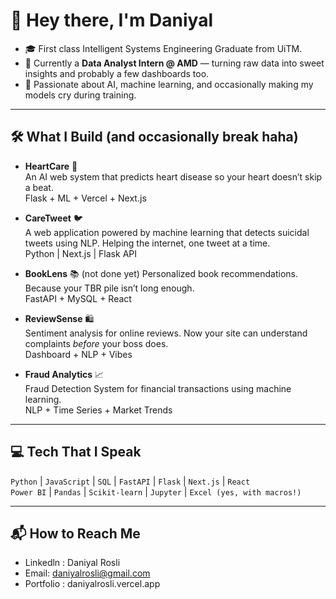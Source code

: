# 👋 Hey there, I'm Daniyal

- 🎓 First class Intelligent Systems Engineering Graduate from UiTM.
- 💼 Currently a **Data Analyst Intern @ AMD** — turning raw data into sweet insights and probably a few dashboards too.  
- 🧠 Passionate about AI, machine learning, and occasionally making my models cry during training.  

---

## 🛠 What I Build (and occasionally break haha)

- **HeartCare** 💓  
  An AI web system that predicts heart disease so your heart doesn’t skip a beat.  
  Flask + ML + Vercel + Next.js

- **CareTweet** 🐦  
  A web application powered by machine learning that detects suicidal tweets using NLP. Helping the internet, one tweet at a time.  
  Python | Next.js | Flask API

- **BookLens** 📚 (not done yet) 
  Personalized book recommendations. Because your TBR pile isn’t long enough.  
  FastAPI + MySQL + React

- **ReviewSense** 🛍️  
  Sentiment analysis for online reviews. Now your site can understand complaints *before* your boss does.  
  Dashboard + NLP + Vibes

- **Fraud Analytics** 📈  
  Fraud Detection System for financial transactions using machine learning.  
  NLP + Time Series + Market Trends

---

## 💻 Tech That I Speak

`Python` | `JavaScript` | `SQL` | `FastAPI` | `Flask` | `Next.js` | `React`  
`Power BI` | `Pandas` | `Scikit-learn` | `Jupyter` | `Excel (yes, with macros!)`

---


## 📬 How to Reach Me 

- Linkedln : Daniyal Rosli
- Email: daniyalrosli@gmail.com  
- Portfolio : daniyalrosli.vercel.app
